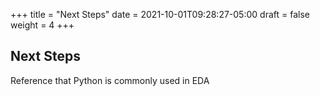 +++
title = "Next Steps"
date = 2021-10-01T09:28:27-05:00
draft = false
weight = 4
+++

## Next Steps


Reference that Python is commonly used in EDA